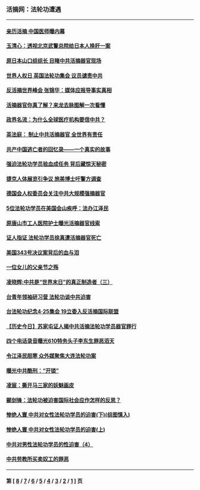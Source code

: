 ### 活摘网：法轮功遭遇
---
#### [亲历活摘 中国医师曝内幕](../../pages/nf5881/n14040389.md?09120430) 
#### [玉清心：透视北京武警总院给日本人换肝一案](../../pages/nf5881/n13771978.md?09120430) 
#### [原日本山口组组长 目睹中共活摘器官现场](../../pages/nf5881/n13767360.md?09120430) 
#### [世界人权日 英国法轮功集会 议员谴责中共](../../pages/nf5881/n13431763.md?09120430) 
#### [反活摘世界峰会 张锦华：媒体应报导事实真相](../../pages/nf5881/n13278502.md?09120430) 
#### [活摘器官你真了解？来龙去脉图解一次看懂](../../pages/nf5881/n13013820.md?09120430) 
#### [政界名流：为什么全球医疗机构要信中共？](../../pages/nf5881/n11945479.md?09120430) 
#### [英法庭： 制止中共活摘器官 全世界有责任](../../pages/nf5881/n11330691.md?09120430) 
#### [共产中国逃亡者的回忆录——一个真实的故事](../../pages/nf5881/n10918649.md?09120430) 
#### [强迫法轮功学员验血成任务 背后藏惊天秘密](../../pages/nf5881/n4252384.md?09120430) 
#### [捷克人体展览引争议 旅美博士吁警方调查](../../pages/nf5881/n9429187.md?09120430) 
#### [德国会人权委员会关注中共大规模强摘器官](../../pages/nf5881/n8418950.md?09120430) 
#### [5位法轮功学员在美国会山疾呼：法办江泽民](../../pages/nf5881/n8101519.md?09120430) 
#### [原唐山市工人医院护士曝光活摘器官线索](../../pages/nf5881/n8076384.md?09120430) 
#### [证人指证 法轮功学员徐真遭活摘器官死亡](../../pages/nf5881/n8042467.md?09120430) 
#### [美国343号决议案背后的血与泪](../../pages/nf5881/n8020684.md?09120430) 
#### [一位女儿的父亲节之殇](../../pages/nf5881/n8014122.md?09120430) 
#### [凌晓辉:中共是“世界末日”的真正制造者（三）](../../pages/nf5881/n4210333.md?09120430) 
#### [台青年领袖研习营 法轮功谈中共迫害](../../pages/nf5881/n4141857.md?09120430) 
#### [台法轮功纪念4‧25集会 19立委入反活摘国际联盟](../../pages/nf5881/n4141821.md?09120430) 
#### [【历史今日】苏家屯证人揭中共活摘法轮功学员器官罪行](../../pages/nf5881/n4135912.md?09120430) 
#### [四个电话录音曝光610特务头子李东生罪恶滔天](../../pages/nf5881/n4040060.md?09120430) 
#### [令江泽民胆寒 众外媒聚焦大连法轮功案](../../pages/nf5881/n3932671.md?09120430) 
#### [曝光中共酷刑：“开锁”](../../pages/nf5881/n3889373.md?09120430) 
#### [凌宸：撕开马三家的妖魅画皮](../../pages/nf5881/n3849369.md?09120430) 
#### [郦剑锋：法轮功被迫害国际社会应作怎样的反思？](../../pages/nf5881/n3824560.md?09120430) 
#### [惨绝人寰 中共对女性法轮功学员的迫害(下)(组图慎入)](../../pages/nf5881/n3816285.md?09120430) 
#### [惨绝人寰 中共对女性法轮功学员的迫害(上)](../../pages/nf5881/n3815374.md?09120430) 
#### [中共对男性法轮功学员的性迫害（4）](../../pages/nf5881/n3769144.md?09120430) 
#### [中共劳教所买卖奴工的罪恶](../../pages/nf5881/n3769378.md?09120430) 

---
#### 第 [ [8](./8.md?09120430) / [7](./7.md?09120430) / [6](./6.md?09120430) / [5](./5.md?09120430) / [4](./4.md?09120430) / [3](./3.md?09120430) / [2](./2.md?09120430) / [1](./1.md?09120430) ] 页
